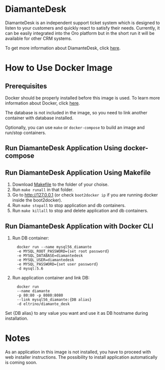# DiamanteDesk
DiamanteDesk is an independent support ticket system which is designed to listen to your customers and quickly react to satisfy their needs. Currently, it can be easily integrated into the Oro platform but in the short run it will be available for other CRM systems.

To get more information about DiamanteDesk, click [here](http://docs.diamantedesk.com/en/latest/).

# How to Use Docker Image
## Prerequisites
Docker should be properly installed before this image is used.
To learn more information about Docker, click [here](https://docs.docker.com).

The database is not included in the image, so you need to link another container with database installed.

Optionally, you can use ```make``` or ```docker-compose``` to build an image and run/stop containers.

## Run DiamanteDesk Application Using docker-compose

## Run DiamanteDesk Application Using Makefile
1. Download [Makefile](https://raw.githubusercontent.com/eltrino/diamantedesk-docker/master/Makefile) to the folder of your choise.
2. Run ```make runall``` in that folder.
3. Go to http://127.0.0.1 (or check ```boot2docker ip``` if you are running docker inside the boot2docker).
4. Run ```make stopall``` to stop application and db containers.
5. Run ```make killall``` to stop and delete application and db containers.

## Run DiamanteDesk Application with Docker CLI
1. Run DB container:

         docker run --name mysql56_diamante 
         -e MYSQL_ROOT_PASSWORD={set root password}
         -e MYSQL_DATABASE=diamantedesk 
         -e MYSQL_USER=diamantedesk
         -e MYSQL_PASSWORD={set user password} 
         -d mysql:5.6


2. Run application container and link DB:

         docker run 
         --name diamante
         -p 80:80 -p 8080:8080 
         --link mysql56_diamante:{DB alias}
         -d eltrino/diamante_desk

Set {DB alias} to any value you want and use it as DB hostname during installation.

# Notes
As an application in this image is not installed, you have to proceed with web installer instructions.
The possibility to install application automatically is coming soon.
